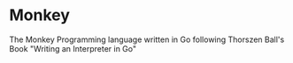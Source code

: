 # Monkey
The Monkey Programming language written in Go following Thorszen Ball's Book "Writing an Interpreter in Go"
